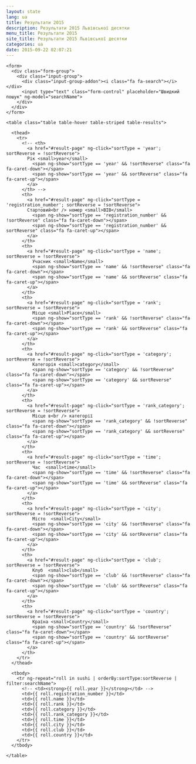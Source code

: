 ```yaml
---
layout: state
lang: ua
title: Результати 2015
description: Результати 2015 Львівської десятки
menu_title: Результати 2015
site_title: Результати 2015 Львівської десятки
categories: ua
date: 2015-09-22 02:07:21
---
```


<div ng-app="sortApp" ng-controller="mainController">

	<form>
	  <div class="form-group">
	    <div class="input-group">
	      <div class="input-group-addon"><i class="fa fa-search"></i></div>
	      <input type="text" class="form-control" placeholder="Швидкий пошук" ng-model="searchName">
	    </div>
	  </div>
	</form>

	<table class="table table-hover table-striped table-results">

	  <thead>
	    <tr>
	      <!-- <th>
	        <a href="#result-page" ng-click="sortType = 'year'; sortReverse = !sortReverse">
	        Рік <small>year</small>
	          <span ng-show="sortType == 'year' && !sortReverse" class="fa fa-caret-down"></span>
	          <span ng-show="sortType == 'year' && sortReverse" class="fa fa-caret-up"></span>
	        </a>
	      </th> -->
	      <th>
	        <a href="#result-page" ng-click="sortType = 'registration_number'; sortReverse = !sortReverse">
	        Стартовий<br /> номер <small>BIB</small>
	          <span ng-show="sortType == 'registration_number' && !sortReverse" class="fa fa-caret-down"></span>
	          <span ng-show="sortType == 'registration_number' && sortReverse" class="fa fa-caret-up"></span>
	        </a>
	      </th>
	      <th>
	        <a href="#result-page" ng-click="sortType = 'name'; sortReverse = !sortReverse">
	          Учасник <small>Name</small>
	          <span ng-show="sortType == 'name' && !sortReverse" class="fa fa-caret-down"></span>
	          <span ng-show="sortType == 'name' && sortReverse" class="fa fa-caret-up"></span>
	        </a>
	      </th>
	      <th>
	        <a href="#result-page" ng-click="sortType = 'rank'; sortReverse = !sortReverse">
	          Місце <small>Place</small>
	          <span ng-show="sortType == 'rank' && !sortReverse" class="fa fa-caret-down"></span>
	          <span ng-show="sortType == 'rank' && sortReverse" class="fa fa-caret-up"></span>
	        </a>
	      </th>
	      <th>
	        <a href="#result-page" ng-click="sortType = 'category'; sortReverse = !sortReverse">
	          Категорія <small>category</small>
	          <span ng-show="sortType == 'category' && !sortReverse" class="fa fa-caret-down"></span>
	          <span ng-show="sortType == 'category' && sortReverse" class="fa fa-caret-up"></span>
	        </a>
	      </th>
	      <th>
	        <a href="#result-page" ng-click="sortType = 'rank_category'; sortReverse = !sortReverse">
	          Місце в<br /> категорії
	          <span ng-show="sortType == 'rank_category' && !sortReverse" class="fa fa-caret-down"></span>
	          <span ng-show="sortType == 'rank_category' && sortReverse" class="fa fa-caret-up"></span>
	        </a>
	      </th>
	      <th>
	        <a href="#result-page" ng-click="sortType = 'time'; sortReverse = !sortReverse">
	          Час  <small>time</small>
	          <span ng-show="sortType == 'time' && !sortReverse" class="fa fa-caret-down"></span>
	          <span ng-show="sortType == 'time' && sortReverse" class="fa fa-caret-up"></span>
	        </a>
	      </th>
	      <th>
	        <a href="#result-page" ng-click="sortType = 'city'; sortReverse = !sortReverse">
	          Місто  <small>City</small>
	          <span ng-show="sortType == 'city' && !sortReverse" class="fa fa-caret-down"></span>
	          <span ng-show="sortType == 'city' && sortReverse" class="fa fa-caret-up"></span>
	        </a>
	      </th>
	      <th>
	        <a href="#result-page" ng-click="sortType = 'club'; sortReverse = !sortReverse">
	          Клуб  <small>club</small>
	          <span ng-show="sortType == 'club' && !sortReverse" class="fa fa-caret-down"></span>
	          <span ng-show="sortType == 'club' && sortReverse" class="fa fa-caret-up"></span>
	        </a>
	      </th>
	      <th>
	        <a href="#result-page" ng-click="sortType = 'country'; sortReverse = !sortReverse">
	          Країна <small>Country</small>
	          <span ng-show="sortType == 'country' && !sortReverse" class="fa fa-caret-down"></span>
	          <span ng-show="sortType == 'country' && sortReverse" class="fa fa-caret-up"></span>
	        </a>
	      </th>
	    </tr>
	  </thead>

	  <tbody>
	    <tr ng-repeat="roll in sushi | orderBy:sortType:sortReverse | filter:searchName">
	      <!-- <td><strong>{{ roll.year }}</strong></td> -->
	      <td>{{ roll.registration_number }}</td>
	      <td>{{ roll.name }}</td>
	      <td>{{ roll.rank }}</td>
	      <td>{{ roll.category }}</td>
	      <td>{{ roll.rank_category }}</td>
	      <td>{{ roll.time }}</td>
	      <td>{{ roll.city }}</td>
	      <td>{{ roll.club }}</td>
	      <td>{{ roll.country }}</td>
	    </tr>
	  </tbody>

	</table>

</div>

<script src="https://ajax.googleapis.com/ajax/libs/angularjs/1.3.10/angular.js"></script>
<script src="{{ "/js/app.js" | prepend: site.baseurl | prepend: site.url }}"></script>
<script src="https://code.angularjs.org/1.3.10/i18n/angular-locale_uk.js"></script>